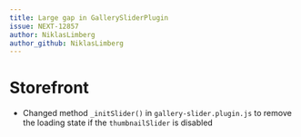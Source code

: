```yaml
---
title: Large gap in GallerySliderPlugin
issue: NEXT-12857
author: NiklasLimberg
author_github: NiklasLimberg
---
```

# Storefront
* Changed method `_initSlider()` in `gallery-slider.plugin.js` to remove the loading state if the `thumbnailSlider` is disabled